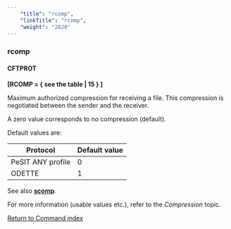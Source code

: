 ```yaml
---
    "title": "rcomp",
    "linkTitle": "rcomp",
    "weight": "2820"
---
```

<span id="rcomp"></span>

### rcomp

#### CFTPROT

****[RCOMP = { <span class="underline">see the table</span> &#124; 15 } ]****

Maximum authorized compression for receiving a file.
This compression is negotiated between the sender and the receiver.

A zero value corresponds to no compression (default).

Default values are:


| Protocol  | Default value  |
| --- | --- |
| PeSIT ANY profile | 0 |
| ODETTE  | 1  |


See also ****[scomp](../scomp)****.

For more information (usable values etc.), refer to the *Compression*
topic.

[Return to Command index](../../)
